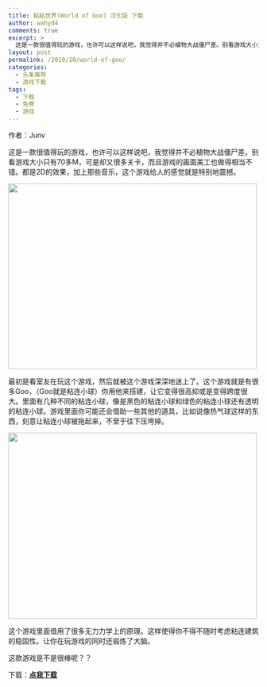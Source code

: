 ```yaml
---
title: 粘粘世界(World of Goo) 汉化版 下载
author: wahyd4
comments: true
excerpt: >
  这是一款很值得玩的游戏，也许可以这样说吧，我觉得并不必植物大战僵尸差。别看游戏大小只有70多M，可是却又很多关卡，而且游戏的画面美工也做得相当不错。都是2D的效果，加上那些音乐，这个游戏给人的感觉就是特别地震撼。
layout: post
permalink: /2010/10/world-of-goo/
categories:
  - 头条推荐
  - 游戏下载
tags:
  - 下载
  - 免费
  - 游戏
---
```

作者：Junv

这是一款很值得玩的游戏，也许可以这样说吧，我觉得并不必植物大战僵尸差。别看游戏大小只有70多M，可是却又很多关卡，而且游戏的画面美工也做得相当不错。都是2D的效果，加上那些音乐，这个游戏给人的感觉就是特别地震撼。

[<img class="aligncenter size-full wp-image-655" title="928_1272447245_9825" src="http://www.junv.info/wp-content/uploads/2010/10/928_1272447245_9825.jpg" alt="" width="500" height="374" />][1]

最初是看室友在玩这个游戏，然后就被这个游戏深深地迷上了。这个游戏就是有很多Goo，（Goo就是粘连小球）你用他来搭建，让它变得很高抑或是变得跨度很大。里面有几种不同的粘连小球，像是黑色的粘连小球和绿色的粘连小球还有透明的粘连小球。游戏里面你可能还会借助一些其他的道具，比如说像热气球这样的东西，刻意让粘连小球被拖起来，不至于往下压垮掉。

[<img class="aligncenter size-full wp-image-654" title="928_1272447245_9556" src="http://www.junv.info/wp-content/uploads/2010/10/928_1272447245_95561.jpg" alt="" width="500" height="375" />][2]

这个游戏里面借用了很多无力力学上的原理。这样使得你不得不随时考虑粘连建筑的稳固性。让你在玩游戏的同时还锻炼了大脑。

这款游戏是不是很棒呢？？

下载：<span style="text-decoration: underline;"><strong><a href="http://www.xiazaiba.com/html/241.html" target="_blank">点我下载</a></strong></span>

 [1]: http://www.junv.info/wp-content/uploads/2010/10/928_1272447245_9825.jpg
 [2]: http://www.junv.info/wp-content/uploads/2010/10/928_1272447245_95561.jpg
